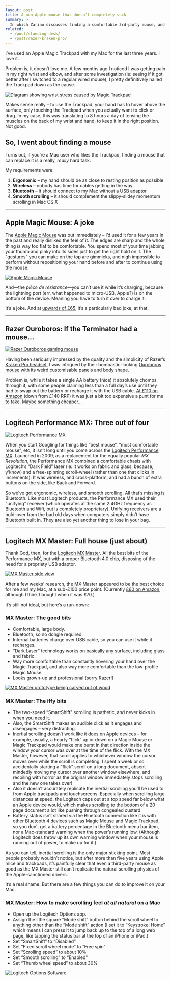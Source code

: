 ```yaml
---
layout: post
title: A non-Apple mouse that doesn’t completely suck
summary: >
  In which Zarino discusses finding a comfortable 3rd-party mouse, and how to make the Logitech MX Master feel natural on your Mac.
related:
  - /post/standing-desk/
  - /post/razer-kraken-pro/
---
```


I’ve used an Apple Magic Trackpad with my Mac for the last three years. I love it.

Problem is, it doesn’t love me. A few months ago I noticed I was getting pain in my right wrist and elbow, and after some investigation (ie: seeing if it got better after I switched to a regular wired mouse), I pretty definitively nailed the Trackpad down as the cause.

![Diagram showing wrist stress caused by Magic Trackpad](/media/trackpad-strain.svg)

Makes sense really – to use the Trackpad, your hand has to hover above the surface, only touching the Trackpad when you actually want to click or drag. In my case, this was translating to 8 hours a day of tensing the muscles on the back of my wrist and hand, to keep it in the right position. Not good.

## So, I went about finding a mouse

Turns out, if you’re a Mac user who likes the Trackpad, finding a mouse that can replace it is a really, *really* hard task.

My requirements were:

1. **Ergonomic** – my hand should be as close to resting position as possible
2. **Wireless** – nobody has time for cables getting in the way
3. **Bluetooth** – it should connect to my Mac without a USB adaptor
4. **Smooth scrolling** – it should complement the slippy-slidey momentum scrolling in Mac OS X

---

## Apple Magic Mouse: A joke

The [Apple Magic Mouse](http://www.amazon.co.uk/gp/product/B016MUCHTS/ref=as_li_tl?ie=UTF8&camp=1634&creative=19450&creativeASIN=B016MUCHTS&linkCode=as2&tag=zarsblo05-21) was out immediately – I’d used it for a few years in the past and really disliked the feel of it. The edges are sharp and the whole thing is way too flat to be comfortable. You spend most of your time jabbing your thumb and pinky into its sides just to get the right hold on it. The "gestures" you can make on the top are gimmicks, and nigh impossible to perform without repositioning your hand before and after to continue using the mouse.

[![Apple Magic Mouse](/media/apple-magic-mouse.jpg)](http://www.amazon.co.uk/gp/product/B016MUCHTS/ref=as_li_tl?ie=UTF8&camp=1634&creative=19450&creativeASIN=B016MUCHTS&linkCode=as2&tag=zarsblo05-21)

And—the *pièce de résistance*—you can’t use it while it’s charging, because the lightning port (err, what happened to micro-USB, Apple?) is on the bottom of the device. Meaning you have to turn it over to charge it.

It’s a joke. And at [upwards of £65](http://www.amazon.co.uk/gp/product/B016MUCHTS/ref=as_li_tl?ie=UTF8&camp=1634&creative=19450&creativeASIN=B016MUCHTS&linkCode=as2&tag=zarsblo05-21), it’s a particularly bad joke, at that.

---

## Razer Ouroboros: If the Terminator had a mouse…

[![Razer Ouroboros gaming mouse](/media/razer-ouroboros.jpg)](http://www.amazon.co.uk/gp/product/B009DYOPIM/ref=as_li_tl?ie=UTF8&camp=1634&creative=19450&creativeASIN=B009DYOPIM&linkCode=as2&tag=zarsblo05-21)

Having been seriously impressed by the quality and the simplicity of Razer’s [Kraken Pro headset](/post/razer-kraken-pro/), I was intrigued by their bombastic-looking [Ouroboros mouse](http://www.amazon.co.uk/gp/product/B009DYOPIM/ref=as_li_tl?ie=UTF8&camp=1634&creative=19450&creativeASIN=B009DYOPIM&linkCode=as2&tag=zarsblo05-21) with its weird customisable panels and body shape.

Problem is, while it takes a single AA battery (nice) it absolutely chomps through it, with some people claiming less than a full day’s use until they had to swap out the battery or recharge it with the USB cable. [At £110 on Amazon](http://www.amazon.co.uk/gp/product/B009DYOPIM/ref=as_li_tl?ie=UTF8&camp=1634&creative=19450&creativeASIN=B009DYOPIM&linkCode=as2&tag=zarsblo05-21) (down from £140 RRP) it was just a bit too expensive a punt for me to take. Maybe something cheaper…

---

## Logitech Performance MX: Three out of four

[![Logitech Performance MX](/media/performance-mx.jpg)](http://www.amazon.co.uk/gp/product/B002L3TSKC/ref=as_li_tl?ie=UTF8&camp=1634&creative=19450&creativeASIN=B002L3TSKC&linkCode=as2&tag=zarsblo05-21)

When you start Googling for things like “best mouse”, “most comfortable mouse”, etc, it isn’t long until you come across the [Logitech Performance MX](http://www.amazon.co.uk/gp/product/B002L3TSKC/ref=as_li_tl?ie=UTF8&camp=1634&creative=19450&creativeASIN=B002L3TSKC&linkCode=as2&tag=zarsblo05-21). Launched in 2009, as a replacement for the equally popular *MX Revolution*, the Performance MX combined a comfortable chasis with Logitech’s “Dark Field” laser (ie: it works on fabric and glass, because, y’know) and a free-spinning scroll-wheel (rather than one that clicks in increments). It was wireless, and cross-platform, and had a bunch of extra buttons on the side, like Back and Forward.

So we’ve got ergonomic, wireless, and smooth scrolling. All that’s missing is Bluetooth. Like most Logitech products, the Performance MX used their “unifying” receiver (which operates at the same 2.4GHz frequency as Bluetooth and Wifi, but is completely proprietary). Unifying receivers are a hold-over from the bad old days when computers simply didn’t have Bluetooth built in. They are also yet another thing to lose in your bag.

---

## Logitech MX Master: Full house (just about)

Thank God, then, for the [Logitech MX Master](http://www.amazon.co.uk/gp/product/B00ULNAOMA/ref=as_li_tl?ie=UTF8&camp=1634&creative=19450&creativeASIN=B00ULNAOMA&linkCode=as2&tag=zarsblo05-21). All the best bits of the Performance MX, but with a proper Bluetooth 4.0 chip, disposing of the need for a propriety USB adaptor.

[![MX Master side view](/media/mx-master-side.jpg)](http://www.amazon.co.uk/gp/product/B00ULNAOMA/ref=as_li_tl?ie=UTF8&camp=1634&creative=19450&creativeASIN=B00ULNAOMA&linkCode=as2&tag=zarsblo05-21)

After a few weeks’ research, the MX Master appeared to be the best choice for me and my Mac, at a sub-£100 price point. (Currently [£60 on Amazon](http://www.amazon.co.uk/gp/product/B00ULNAOMA/ref=as_li_tl?ie=UTF8&camp=1634&creative=19450&creativeASIN=B00ULNAOMA&linkCode=as2&tag=zarsblo05-21), although I think I bought when it was £70.)

It’s still not ideal, but here’s a run-down:

### MX Master: The good bits

- Comfortable, large body.
- Bluetooth, so no dongle required.
- Internal batteries charge over USB cable, so you can use it while it recharges.
- “Dark Laser” technology works on basically any surface, including glass and fabric.
- Way more comfortable than constantly hovering your hand over the Magic Trackpad, and also way more comfortable than the low-profile Magic Mouse.
- Looks grown-up and professional (sorry Razer!)

[![MX Master prototype being carved out of wood](/media/mx-master-lathe.jpg)](http://www.amazon.co.uk/gp/product/B00ULNAOMA/ref=as_li_tl?ie=UTF8&camp=1634&creative=19450&creativeASIN=B00ULNAOMA&linkCode=as2&tag=zarsblo05-21)

### MX Master: The iffy bits

- The two-speed “SmartShift" scrolling is pathetic, and never kicks in when you need it.
- Also, the SmartShift makes an audible click as it engages and disengages – very distracting.
- Inertial scrolling doesn’t work like it does on Apple devices – for example, usually, a hearty “flick” up or down on a Magic Mouse or Magic Trackpad would make one burst in that direction inside the window your cursor was over at the time of the flick. With the MX Master, however, that scroll applies to whichever window the cursor moves over while the scroll is completing. I spent a week or so accidentally starting a “flick” scroll on a long document, absent-mindedly moving my cursor over another window elsewhere, and recoiling with horror as the original window immediately stops scrolling and the new one takes over!
- Also it doesn’t accurately replicate the inertial scrolling you’ll be used to from Apple trackpads and touchscreens. Especially when scrolling large distances at speed, the Logitech caps out at a top speed far below what an Apple device would, which makes scrolling to the bottom of a 20 page document a lot like pushing through congealed custard.
- Battery status isn’t shared via the Bluetooth connection like it is with other Bluetooth 4 devices such as Magic Mouse and Magic Trackpad, so you don’t get a battery percentage in the Bluetooth menu bar item, nor a Mac-standard warning when the power’s running low. (Although Logitech does throw up its own warning window when your mouse is running out of power, to make up for it.)

As you can tell, inertial scrolling is the only major sticking point. Most people probably wouldn’t notice, but after more than five years using Apple mice and trackpads, it’s painfully clear that even a third-party mouse as good as the MX Master still can’t replicate the natural scrolling physics of the Apple-sanctioned drivers.

It’s a real shame. But there are a few things you can do to improve it on your Mac:

### MX Master: How to make scrolling feel *at all natural* on a Mac

- Open up the Logitech Options app.
- Assign the little square “Mode shift” button behind the scroll wheel to anything other than the “Mode shift” action (I set it to “Keystroke: Home” which means I can press it to jump back up to the top of a long web page, like tapping the status bar at the top of an iPhone or iPad.)
- Set “SmartShift” to “Disabled"
- Set “Fixed scroll wheel mode” to “Free spin"
- Set “Scrolling speed” to about 10%
- Set “Smooth scrolling” to “Enabled"
- Set “Thumb wheel speed” to about 30%

![Logitech Options Software](/media/logitech-options-software.png)
